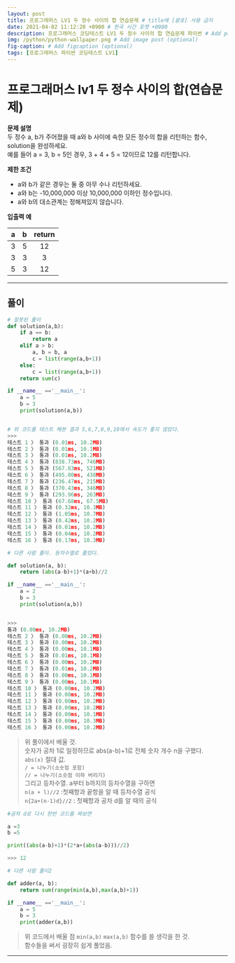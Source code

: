 ```yaml
---
layout: post
title: 프로그래머스 LV1 두 정수 사이의 합 연습문제 # title에 [괄호] 사용 금지
date: 2021-04-02 11:12:20 +0900 # 한국 시간 포맷 +0900
description: 프로그래머스 코딩테스트 LV1 두 정수 사이의 합 연습문제 파이썬 # Add post description (optional)
img: /python/python-wallpaper.png # Add image post (optional)
fig-caption: # Add figcaption (optional)
tags: [프로그래머스 파이썬 코딩테스트 LV1]
---
```


# 프로그래머스 lv1 두 정수 사이의 합(연습문제)

**문제 설명**<br>
두 정수 a, b가 주어졌을 때 a와 b 사이에 속한 모든 정수의 합을 리턴하는 함수, solution을 완성하세요.<br>
예를 들어 a = 3, b = 5인 경우, 3 + 4 + 5 = 12이므로 12를 리턴합니다.<br>

**제한 조건**<br>
* a와 b가 같은 경우는 둘 중 아무 수나 리턴하세요.<br>
* a와 b는 -10,000,000 이상 10,000,000 이하인 정수입니다.<br>
* a와 b의 대소관계는 정해져있지 않습니다.<br>

 **입출력 예**

|a|b|return|
|:---:|:---:|:---:|
|3|5|12|
|3|3|3|
|5|3|12|

---

## 풀이

```python
# 잘못된 풀이
def solution(a,b):
    if a == b:
        return a
    elif a > b:
        a, b = b, a
        c = list(range(a,b+1))
    else:
        c = list(range(a,b+1))
    return sum(c)

if __name__ =='__main__':
    a = 5
    b = 3
    print(solution(a,b))


# 위 코드를 테스트 해본 결과 5,6,7,8,9,10에서 속도가 좋지 않았다.
>>>
테스트 1 〉 통과 (0.01ms, 10.2MB)
테스트 2 〉 통과 (0.01ms, 10.1MB)
테스트 3 〉 통과 (0.01ms, 10.2MB)
테스트 4 〉 통과 (838.73ms, 746MB)
테스트 5 〉 통과 (567.83ms, 521MB)
테스트 6 〉 통과 (495.00ms, 438MB)
테스트 7 〉 통과 (236.47ms, 215MB)
테스트 8 〉 통과 (370.43ms, 346MB)
테스트 9 〉 통과 (293.96ms, 263MB)
테스트 10 〉 통과 (67.68ms, 67.5MB)
테스트 11 〉 통과 (0.32ms, 10.3MB)
테스트 12 〉 통과 (1.05ms, 10.7MB)
테스트 13 〉 통과 (0.42ms, 10.2MB)
테스트 14 〉 통과 (0.01ms, 10.2MB)
테스트 15 〉 통과 (0.04ms, 10.2MB)
테스트 16 〉 통과 (0.17ms, 10.3MB)
```


```python
# 다른 사람 풀이. 등차수열로 풀었다. 

def solution(a, b):
    return (abs(a-b)+1)*(a+b)//2

if __name__ =='__main__':
    a = 2
    b = 3
    print(solution(a,b))


>>>
통과 (0.00ms, 10.2MB)
테스트 2 〉 통과 (0.00ms, 10.2MB)
테스트 3 〉 통과 (0.00ms, 10.2MB)
테스트 4 〉 통과 (0.00ms, 10.1MB)
테스트 5 〉 통과 (0.01ms, 10.1MB)
테스트 6 〉 통과 (0.00ms, 10.2MB)
테스트 7 〉 통과 (0.01ms, 10.2MB)
테스트 8 〉 통과 (0.00ms, 10.1MB)
테스트 9 〉 통과 (0.00ms, 10.1MB)
테스트 10 〉 통과 (0.00ms, 10.2MB)
테스트 11 〉 통과 (0.00ms, 10.2MB)
테스트 12 〉 통과 (0.00ms, 10.2MB)
테스트 13 〉 통과 (0.00ms, 10.2MB)
테스트 14 〉 통과 (0.00ms, 10.1MB)
테스트 15 〉 통과 (0.00ms, 10.3MB)
테스트 16 〉 통과 (0.00ms, 10.2MB)
```

>위 풀이에서 배울 것.<br>
숫자가 공차 1로 일정하므로 abs(a-b)+1로 전체 숫자 개수 n을 구했다.<br>
`abs(x)` 절대 값.<br>
`/ = 나누기(소숫점 포함)`<br>
`// = 나누기(소숫점 이하 버리기)`<br>
그리고 등차수열. a부터 b까지의 등차수열을 구하면<br>
`n(a + l)//2` :첫째항과 끝항을 알 때 등차수열 공식<br>
`n{2a+(n-1)d}//2` : 첫째항과 공차 d를 알 때의 공식<br>

```python
#공차 d로 다시 한번 코드를 짜보면

a =3
b =5

print((abs(a-b)+1)*(2*a+(abs(a-b)))//2)

>>> 12

```

```python
# 다른 사람 풀이2

def adder(a, b):
    return sum(range(min(a,b),max(a,b)+1))

if __name__ =='__main__':
    a = 5
    b = 3
    print(adder(a,b))
```
>위 코드에서 배울 점
`min(a,b)` `max(a,b)` 함수를 쓸 생각을 한 것.<br> 
함수들을 써서 굉장히 쉽게 풀었음.

---